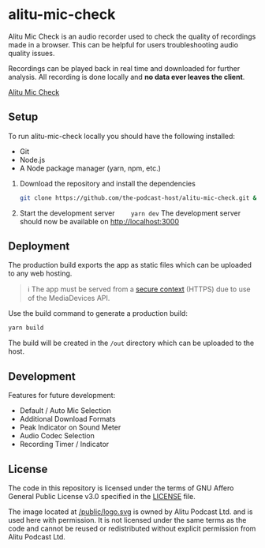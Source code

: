# alitu-mic-check

Alitu Mic Check is an audio recorder used to check the quality of recordings made in a browser. This can be helpful for users troubleshooting audio quality issues.

Recordings can be played back in real time and downloaded for further analysis. All recording is done locally and **no data ever leaves the client**.

[Alitu Mic Check](https://mic.alitu.com)

## Setup

To run alitu-mic-check locally you should have the following installed:

- Git
- Node.js
- A Node package manager (yarn, npm, etc.)

1. Download the repository and install the dependencies
   ```sh
   git clone https://github.com/the-podcast-host/alitu-mic-check.git && cd alitu-mic-check && yarn
   ```
2. Start the development server
   `    yarn dev`
   The development server should now be available on [http://localhost:3000](http://localhost:3000)

## Deployment

The production build exports the app as static files which can be uploaded to any web hosting.

> ℹ️ The app must be served from a [secure context](https://developer.mozilla.org/en-US/docs/Web/Security/Secure_Contexts) (HTTPS) due to use of the MediaDevices API.

Use the build command to generate a production build:

```sh
yarn build
```

The build will be created in the `/out` directory which can be uploaded to the host.

## Development

Features for future development:

- Default / Auto Mic Selection
- Additional Download Formats
- Peak Indicator on Sound Meter
- Audio Codec Selection
- Recording Timer / Indicator

## License

The code in this repository is licensed under the terms of GNU Affero General Public License v3.0 specified in the [LICENSE](./LICENSE) file.

The image located at [/public/logo.svg](./public/Logo.svg) is owned by Alitu Podcast Ltd. and is used here with permission. It is not licensed under the same terms as the code and cannot be reused or redistributed without explicit permission from Alitu Podcast Ltd.
